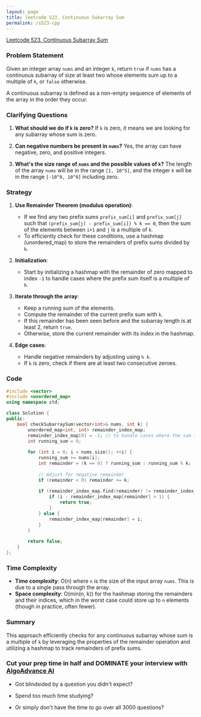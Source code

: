 ```yaml
---
layout: page
title: leetcode 523. Continuous Subarray Sum
permalink: /s523-cpp
---
```

[Leetcode 523. Continuous Subarray Sum](https://algoadvance.github.io/algoadvance/l523)
### Problem Statement
Given an integer array `nums` and an integer `k`, return `true` if `nums` has a continuous subarray of size at least two whose elements sum up to a multiple of `k`, or `false` otherwise.

A continuous subarray is defined as a non-empty sequence of elements of the array in the order they occur.

### Clarifying Questions
1. **What should we do if `k` is zero?**
   If `k` is zero, it means we are looking for any subarray whose sum is zero.
   
2. **Can negative numbers be present in `nums`?**
   Yes, the array can have negative, zero, and positive integers.
   
3. **What's the size range of `nums` and the possible values of `k`?**
   The length of the array `nums` will be in the range `[1, 10^5]`, and the integer `k` will be in the range `[-10^9, 10^9]` including zero.

### Strategy
1. **Use Remainder Theorem (modulus operation)**:
   - If we find any two prefix sums `prefix_sum[i]` and `prefix_sum[j]` such that `(prefix_sum[j] - prefix_sum[i]) % k == 0`, then the sum of the elements between `i+1` and `j` is a multiple of `k`.
   - To efficiently check for these conditions, use a hashmap (unordered_map) to store the remainders of prefix sums divided by `k`.
   
2. **Initialization**:
   - Start by initializing a hashmap with the remainder of zero mapped to index `-1` to handle cases where the prefix sum itself is a multiple of `k`.

3. **Iterate through the array**:
   - Keep a running sum of the elements.
   - Compute the remainder of the current prefix sum with `k`.
   - If this remainder has been seen before and the subarray length is at least 2, return `true`.
   - Otherwise, store the current remainder with its index in the hashmap.
   
4. **Edge cases**:
   - Handle negative remainders by adjusting using `% k`.
   - If `k` is zero, check if there are at least two consecutive zeroes.

### Code
```cpp
#include <vector>
#include <unordered_map>
using namespace std;

class Solution {
public:
    bool checkSubarraySum(vector<int>& nums, int k) {
        unordered_map<int, int> remainder_index_map;
        remainder_index_map[0] = -1; // to handle cases where the sum itself is a multiple of k
        int running_sum = 0;
        
        for (int i = 0; i < nums.size(); ++i) {
            running_sum += nums[i];
            int remainder = (k == 0) ? running_sum : running_sum % k;
            
            // Adjust for negative remainder
            if (remainder < 0) remainder += k;
            
            if (remainder_index_map.find(remainder) != remainder_index_map.end()) {
                if (i - remainder_index_map[remainder] > 1) {
                    return true;
                }
            } else {
                remainder_index_map[remainder] = i;
            }
        }
        
        return false;
    }
};
```

### Time Complexity
- **Time complexity**: O(n) where `n` is the size of the input array `nums`. This is due to a single pass through the array.
- **Space complexity**: O(min(n, k)) for the hashmap storing the remainders and their indices, which in the worst case could store up to `n` elements (though in practice, often fewer).

### Summary
This approach efficiently checks for any continuous subarray whose sum is a multiple of `k` by leveraging the properties of the remainder operation and utilizing a hashmap to track remainders of prefix sums.


### Cut your prep time in half and DOMINATE your interview with [AlgoAdvance AI](https://algoAdvance.com)

- Got blindsided by a question you didn't expect?

- Spend too much time studying?

- Or simply don't have the time to go over all 3000 questions?

